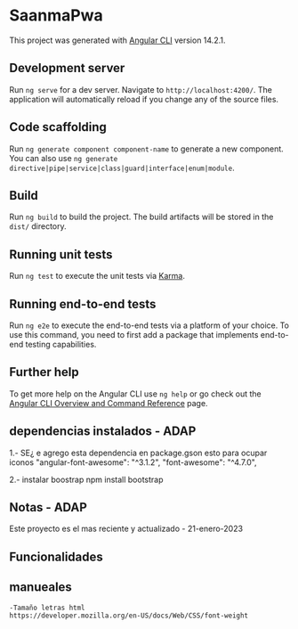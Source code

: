 # SaanmaPwa
This project was generated with [Angular CLI](https://github.com/angular/angular-cli) version 14.2.1.

## Development server
Run `ng serve` for a dev server. Navigate to `http://localhost:4200/`. The application will automatically reload if you change any of the source files.

## Code scaffolding
Run `ng generate component component-name` to generate a new component. You can also use `ng generate directive|pipe|service|class|guard|interface|enum|module`.

## Build
Run `ng build` to build the project. The build artifacts will be stored in the `dist/` directory.

## Running unit tests
Run `ng test` to execute the unit tests via [Karma](https://karma-runner.github.io).
## Running end-to-end tests
Run `ng e2e` to execute the end-to-end tests via a platform of your choice. To use this command, you need to first add a package that implements end-to-end testing capabilities.

## Further help
To get more help on the Angular CLI use `ng help` or go check out the [Angular CLI Overview and Command Reference](https://angular.io/cli) page.

## dependencias instalados - ADAP
1.- SE¿ e agrego esta dependencia en package.gson esto para ocupar iconos
    "angular-font-awesome": "^3.1.2",
    "font-awesome": "^4.7.0",

2.- instalar boostrap
    npm install bootstrap


## Notas - ADAP
Este proyecto es el mas reciente y actualizado - 21-enero-2023

## Funcionalidades 


## manueales
    -Tamaño letras html 
    https://developer.mozilla.org/en-US/docs/Web/CSS/font-weight